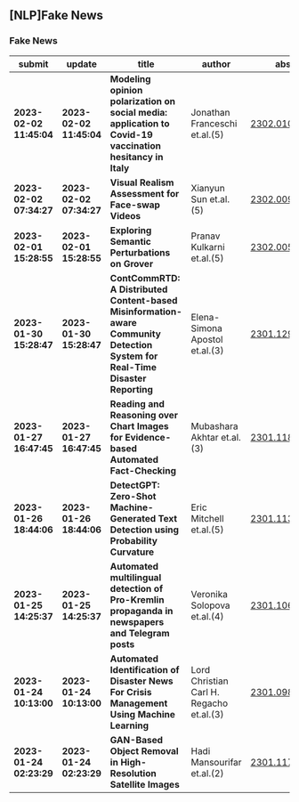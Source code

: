 ## [NLP]Fake News 

### Fake News

| submit | update | title | author | abs | PDF | code | cates | journal |
|---|---|---|---|---|---|---|---|---|
|**2023-02-02 11:45:04**|**2023-02-02 11:45:04**|**Modeling opinion polarization on social media: application to Covid-19   vaccination hesitancy in Italy**|Jonathan Franceschi et.al.(5)|[2302.01028v1](http://arxiv.org/abs/2302.01028v1)|[gotoRead](http://arxiv.org/pdf/2302.01028v1)|null|cs.SI, physics.soc-ph|null|
|**2023-02-02 07:34:27**|**2023-02-02 07:34:27**|**Visual Realism Assessment for Face-swap Videos**|Xianyun Sun et.al.(5)|[2302.00918v1](http://arxiv.org/abs/2302.00918v1)|[gotoRead](http://arxiv.org/pdf/2302.00918v1)|null|cs.CV|null|
|**2023-02-01 15:28:55**|**2023-02-01 15:28:55**|**Exploring Semantic Perturbations on Grover**|Pranav Kulkarni et.al.(5)|[2302.00509v1](http://arxiv.org/abs/2302.00509v1)|[gotoRead](http://arxiv.org/pdf/2302.00509v1)|**[link](https://github.com/itspranavk/cmsc473fall21-grover)**|cs.LG, cs.CL, cs.CV|null|
|**2023-01-30 15:28:47**|**2023-01-30 15:28:47**|**ContCommRTD: A Distributed Content-based Misinformation-aware Community   Detection System for Real-Time Disaster Reporting**|Elena-Simona Apostol et.al.(3)|[2301.12984v1](http://arxiv.org/abs/2301.12984v1)|[gotoRead](http://arxiv.org/pdf/2301.12984v1)|null|cs.SI, cs.AI, cs.DC, 91D30|null|
|**2023-01-27 16:47:45**|**2023-01-27 16:47:45**|**Reading and Reasoning over Chart Images for Evidence-based Automated   Fact-Checking**|Mubashara Akhtar et.al.(3)|[2301.11843v1](http://arxiv.org/abs/2301.11843v1)|[gotoRead](http://arxiv.org/pdf/2301.11843v1)|null|cs.CL, cs.CV|null|
|**2023-01-26 18:44:06**|**2023-01-26 18:44:06**|**DetectGPT: Zero-Shot Machine-Generated Text Detection using Probability   Curvature**|Eric Mitchell et.al.(5)|[2301.11305v1](http://arxiv.org/abs/2301.11305v1)|[gotoRead](http://arxiv.org/pdf/2301.11305v1)|null|cs.CL, cs.AI|null|
|**2023-01-25 14:25:37**|**2023-01-25 14:25:37**|**Automated multilingual detection of Pro-Kremlin propaganda in newspapers   and Telegram posts**|Veronika Solopova et.al.(4)|[2301.10604v1](http://arxiv.org/abs/2301.10604v1)|[gotoRead](http://arxiv.org/pdf/2301.10604v1)|**[link](https://github.com/anonrep/pro-kremlin_propaganda)**|cs.CL, cs.LG|null|
|**2023-01-24 10:13:00**|**2023-01-24 10:13:00**|**Automated Identification of Disaster News For Crisis Management Using   Machine Learning**|Lord Christian Carl H. Regacho et.al.(3)|[2301.09896v1](http://arxiv.org/abs/2301.09896v1)|[gotoRead](http://arxiv.org/pdf/2301.09896v1)|null|cs.CL|null|
|**2023-01-24 02:23:29**|**2023-01-24 02:23:29**|**GAN-Based Object Removal in High-Resolution Satellite Images**|Hadi Mansourifar et.al.(2)|[2301.11726v1](http://arxiv.org/abs/2301.11726v1)|[gotoRead](http://arxiv.org/pdf/2301.11726v1)|null|cs.CV, eess.IV|null|
